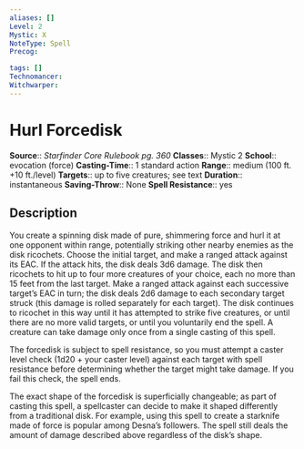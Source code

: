 ```yaml
---
aliases: []
Level: 2
Mystic: X
NoteType: Spell
Precog: 

tags: []
Technomancer: 
Witchwarper: 
---
```


# Hurl Forcedisk

**Source**:: _Starfinder Core Rulebook pg. 360_
**Classes**:: Mystic 2
**School**:: evocation (force)
**Casting-Time**:: 1 standard action
**Range**:: medium (100 ft. +10 ft./level)
**Targets**:: up to five creatures; see text
**Duration**:: instantaneous
**Saving-Throw**:: None
**Spell Resistance**:: yes

## Description

You create a spinning disk made of pure, shimmering force and hurl it at one opponent within range, potentially striking other nearby enemies as the disk ricochets. Choose the initial target, and make a ranged attack against its EAC. If the attack hits, the disk deals 3d6 damage. The disk then ricochets to hit up to four more creatures of your choice, each no more than 15 feet from the last target. Make a ranged attack against each successive target’s EAC in turn; the disk deals 2d6 damage to each secondary target struck (this damage is rolled separately for each target). The disk continues to ricochet in this way until it has attempted to strike five creatures, or until there are no more valid targets, or until you voluntarily end the spell. A creature can take damage only once from a single casting of this spell.

The forcedisk is subject to spell resistance, so you must attempt a caster level check (1d20 + your caster level) against each target with spell resistance before determining whether the target might take damage. If you fail this check, the spell ends.

The exact shape of the forcedisk is superficially changeable; as part of casting this spell, a spellcaster can decide to make it shaped differently from a traditional disk. For example, using this spell to create a starknife made of force is popular among Desna’s followers. The spell still deals the amount of damage described above regardless of the disk’s shape.
